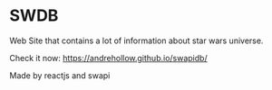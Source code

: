 # SWDB


Web Site that contains a lot of information about star wars universe. 

Check it now: https://andrehollow.github.io/swapidb/

Made by reactjs and swapi


